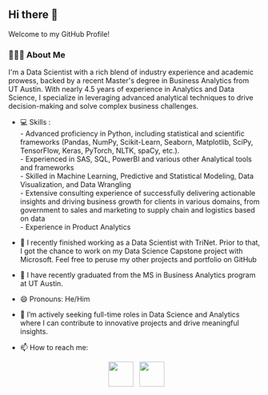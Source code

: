 <h2> Hi there 👋  </h2>
Welcome to my GitHub Profile!
<h3> 👨🏻‍💻 About Me </h3>

I'm a Data Scientist with a rich blend of industry experience and academic prowess, backed by a recent Master's degree in Business Analytics from UT Austin. With nearly 4.5 years of experience in Analytics and Data Science, I specialize in leveraging advanced analytical techniques to drive decision-making and solve complex business challenges.
- 💻 Skills :  
       - Advanced proficiency in Python, including statistical and scientific frameworks (Pandas, NumPy, Scikit-Learn, Seaborn, Matplotlib, SciPy, TensorFlow, Keras, PyTorch, NLTK, spaCy, etc.). </br>
       - Experienced in SAS, SQL, PowerBI and various other Analytical tools and frameworks </br>
       - Skilled in Machine Learning, Predictive and Statistical Modeling, Data Visualization, and Data Wrangling </br>
       - Extensive consulting experience of successfully delivering actionable insights and driving business growth for clients in various domains, from government to sales and marketing to supply chain and logistics based on data </br>
       - Experience in Product Analytics </br>
       
  
- 🔭 I recently finished working as a Data Scientist with TriNet. Prior to that, I got the chance to work on my Data Science Capstone project with Microsoft. Feel free to peruse my other projects and portfolio on GitHub
- 🌱 I have recently graduated from the MS in Business Analytics program at UT Austin. 
- 😄 Pronouns: He/Him
- 👯 I’m actively seeking full-time roles in Data Science and Analytics where I can contribute to innovative projects and drive meaningful insights.
- 📫 How to reach me: 
<p align="center">  
&nbsp; <a href="https://www.linkedin.com/in/parthiv-borgohain/" target="_blank" rel="noopener noreferrer"><img src="https://img.icons8.com/plasticine/100/000000/linkedin.png" width="50" /></a>
&nbsp; <a href="mailto:parthiv.borgohain@utexas.edu" target="_blank" rel="noopener noreferrer"><img src="https://img.icons8.com/plasticine/100/000000/gmail.png"  width="50" /></a>
</p>

